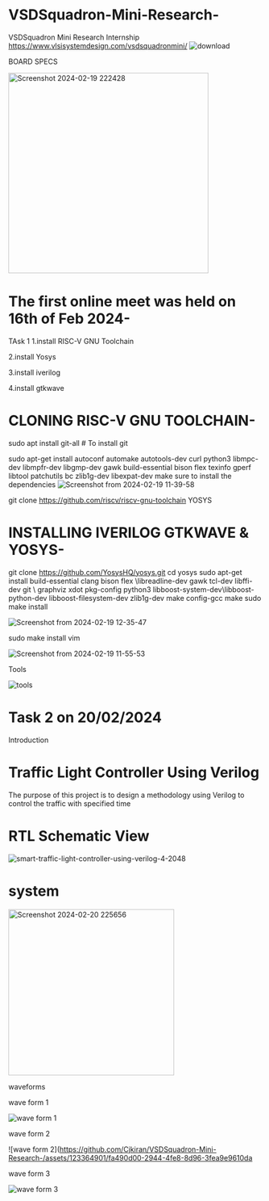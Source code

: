 # VSDSquadron-Mini-Research-
VSDSquadron Mini Research Internship 
https://www.vlsisystemdesign.com/vsdsquadronmini/
![download](https://github.com/Cjkiran/VSDSquadron-Mini-Research-/assets/123364901/2fd8af66-cd7b-4a29-8f52-746250755172)  

BOARD SPECS


<img width="397" alt="Screenshot 2024-02-19 222428" src="https://github.com/Cjkiran/VSDSquadron-Mini-Research-/assets/123364901/4bdc5d29-dce6-423f-b4aa-cbacc896c1ca">


# The first online meet was held on 16th of Feb 2024-
TAsk 1
1.install RISC-V GNU Toolchain

2.install Yosys

3.install iverilog

4.install gtkwave
# CLONING RISC-V GNU TOOLCHAIN-
sudo apt install git-all # To install git

sudo apt-get install autoconf automake autotools-dev curl python3 libmpc-dev libmpfr-dev libgmp-dev gawk build-essential bison flex texinfo gperf libtool patchutils bc zlib1g-dev libexpat-dev make sure to install the dependencies
![Screenshot from 2024-02-19 11-39-58](https://github.com/Cjkiran/VSDSquadron-Mini-Research-/assets/123364901/d1258435-41b4-4f93-ac56-b0e1fee4d74b)

git clone https://github.com/riscv/riscv-gnu-toolchain
YOSYS
# INSTALLING IVERILOG GTKWAVE & YOSYS-

git clone https://github.com/YosysHQ/yosys.git
cd yosys 
sudo apt-get install build-essential clang bison flex \libreadline-dev gawk tcl-dev libffi-dev git \ graphviz xdot pkg-config python3 libboost-system-dev\libboost-python-dev libboost-filesystem-dev zlib1g-dev
make config-gcc
make 
sudo make install

![Screenshot from 2024-02-19 12-35-47](https://github.com/Cjkiran/VSDSquadron-Mini-Research-/assets/123364901/1f19af80-7428-4c85-9ec7-995408154dfa)

sudo make install vim 

![Screenshot from 2024-02-19 11-55-53](https://github.com/Cjkiran/VSDSquadron-Mini-Research-/assets/123364901/1437b019-3d14-4af6-8724-31eac485e997)

Tools 

![tools](https://github.com/Cjkiran/VSDSquadron-Mini-Research-/assets/123364901/81a6ab51-146e-4c52-aac7-c6d3e329713c)

# Task 2 on 20/02/2024

Introduction

# Traffic Light Controller Using Verilog
  The purpose of this project is to design a methodology using Verilog to control the traffic with specified time

  # RTL Schematic View

  ![smart-traffic-light-controller-using-verilog-4-2048](https://github.com/Cjkiran/VSDSquadron-Mini-Research-/assets/123364901/d8de9dfb-0e82-40c5-8690-5a3b33f8db94)

  # system 
  

  <img width="329" alt="Screenshot 2024-02-20 225656" src="https://github.com/Cjkiran/VSDSquadron-Mini-Research-/assets/123364901/a39be9be-377f-45ec-bbf6-2ede9a193221">
  

  waveforms 

  

  wave form 1

  ![wave form 1](https://github.com/Cjkiran/VSDSquadron-Mini-Research-/assets/123364901/fb2d6c0f-d836-433a-91a5-5c782b52a501)

  wave form 2 

  ![wave form 2](https://github.com/Cjkiran/VSDSquadron-Mini-Research-/assets/123364901/fa490d00-2944-4fe8-8d96-3fea9e9610da

  wave form 3 

  ![wave form 3](https://github.com/Cjkiran/VSDSquadron-Mini-Research-/assets/123364901/f7c054ea-5c75-4ea4-897f-68ac66c21e44)





  

  









